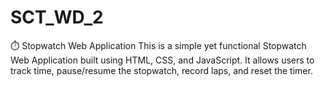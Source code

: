 # SCT_WD_2
⏱️ Stopwatch Web Application  This is a simple yet functional Stopwatch Web Application built using HTML, CSS, and JavaScript. It allows users to track time, pause/resume the stopwatch, record laps, and reset the timer.
